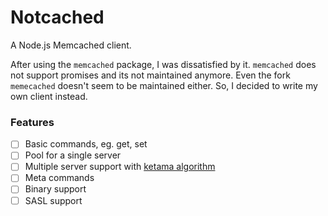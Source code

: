 # Notcached
A Node.js Memcached client.

After using the `memcached` package, I was dissatisfied by it. `memcached` does not support promises and its not maintained anymore.
Even the fork `memecached` doesn't seem to be maintained either. So, I decided to write my own client instead.


### Features
- [ ] Basic commands, eg. get, set
- [ ] Pool for a single server
- [ ] Multiple server support with [ketama algorithm](https://www.metabrew.com/article/libketama-consistent-hashing-algo-memcached-clients)
- [ ] Meta commands
- [ ] Binary support
- [ ] SASL support
